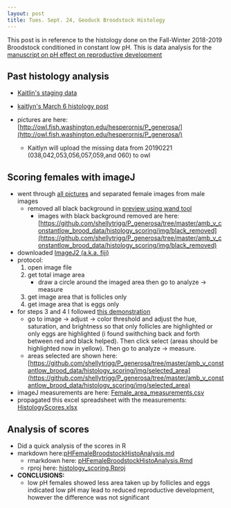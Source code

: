 ```yaml
---
layout: post
title: Tues. Sept. 24, Geoduck Broodstock Histology
---
```


This post is in reference to the histology done on the Fall-Winter 2018-2019 Broodstock conditioned in constant low pH. This is data analysis for the [manuscript on pH effect on reproductive development](https://docs.google.com/document/d/1YRoMQprj-cUQzBWzJ9lwSXrLbU3UYlutvDPb2QNlcMQ/edit)

## Past histology analysis

- [Kaitlin's staging data](https://docs.google.com/spreadsheets/d/1ylVosCF3xVTM44xgBz8iFW01DKJdxG83DHr1mEXbFjc/edit#gid=0)

- [kaitlyn's March 6 histology post](https://genefish.wordpress.com/2019/03/06/kaitlyns-notebook-20190123-geoduck-histology/)

- pictures are here: [http://owl.fish.washington.edu/hesperornis/P_generosa/](http://owl.fish.washington.edu/hesperornis/P_generosa/) 
	- Kaitlyn will upload the missing data from 20190221 (038,042,053,056,057,059,and 060) to owl 

## Scoring females with imageJ 
- went through [all pictures](http://owl.fish.washington.edu/hesperornis/P_generosa/) and separated female images from male images
	- removed all black background in [preview using wand tool](https://support.apple.com/guide/preview/extract-an-image-or-remove-a-background-prvw15636/mac)
		- images with black background removed are here: [https://github.com/shellytrigg/P_generosa/tree/master/amb_v_constantlow_brood_data/histology_scoring/img/black_removed](https://github.com/shellytrigg/P_generosa/tree/master/amb_v_constantlow_brood_data/histology_scoring/img/black_removed) 
- downloaded [ImageJ2 (a.k.a. fiji)](https://imagej.net/Fiji/Downloads)
- protocol:
	1. open image file
	2. get total image area
		- draw a circle around the imaged area then go to analyze -> measure
	3. get image area that is follicles only 
	4. get image area that is eggs only
- for steps 3 and 4 I followed [this demonstration](https://www.youtube.com/watch?v=nLfVSWcxMKw) 
	- go to image -> adjust -> color threshold and adjust the hue, saturation, and brightness so that only follicles are highlighted or only eggs are highlighted (i found swithching back and forth between red and black helped). Then click select (areas should be highlighted now in yellow). Then go to analyze -> measure.
	- areas selected are shown here: [https://github.com/shellytrigg/P_generosa/tree/master/amb_v_constantlow_brood_data/histology_scoring/img/selected_area](https://github.com/shellytrigg/P_generosa/tree/master/amb_v_constantlow_brood_data/histology_scoring/img/selected_area)
- imageJ measurements are here: [Female_area_measurements.csv](https://github.com/shellytrigg/P_generosa/blob/master/amb_v_constantlow_brood_data/histology_scoring/img/selected_area/Female_area_measurements.csv)
- propagated this excel spreadsheet with the measurements:  [HistologyScores.xlsx](https://drive.google.com/file/d/1T-wnwF4mptBODFvxzLTe3Bpz0ph2IrfD/view?usp=sharing)

## Analysis of scores
- Did a quick analysis of the scores in R
- markdown here:[pHFemaleBroodstockHistoAnalysis.md](https://github.com/shellytrigg/P_generosa/blob/master/amb_v_constantlow_brood_data/histology_scoring/pHFemaleBroodstockHistoAnalysis.md)
	- rmarkdown here: [pHFemaleBroodstockHistoAnalysis.Rmd](https://github.com/shellytrigg/P_generosa/blob/master/amb_v_constantlow_brood_data/histology_scoring/pHFemaleBroodstockHistoAnalysis.Rmd)
	- rproj here: [histology_scoring.Rproj](https://github.com/shellytrigg/P_generosa/blob/master/amb_v_constantlow_brood_data/histology_scoring/histology_scoring.Rproj)
- **CONCLUSIONS:**
	- low pH females showed less area taken up by follicles and eggs indicated low pH may lead to reduced reproductive development, however the difference was not significant
 


